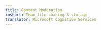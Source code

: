 ```yaml
---
title: Content Moderation
inshort: Team file sharing & storage
translator: Microsoft Cognitive Services
---
```





